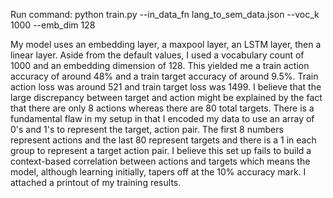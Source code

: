 Run command: python train.py --in_data_fn lang_to_sem_data.json --voc_k 1000 --emb_dim 128

My model uses an embedding layer, a maxpool layer, an LSTM layer, then a linear layer.
Aside from the default values, I used a vocabulary count of 1000 and 
an embedding dimension of 128. This yielded me a train action accuracy
of around 48% and a train target accuracy of around 9.5%. Train action loss was around 521 and train target loss was 1499.
I believe that the large discrepancy between target and action 
might be explained by the fact that there are only 8 actions whereas
there are 80 total targets.  There is a fundamental flaw in my setup
in that I encoded my data to use an array of 0's and 1's to represent
the target, action pair. The first 8 numbers represent actions and the
last 80 represent targets and there is a 1 in each group to represent
a target action pair.  I believe this set up fails to build a
context-based correlation between actions and targets which means
the model, although learning initially, tapers off at the 10% accuracy
mark.  I attached a printout of my training results.